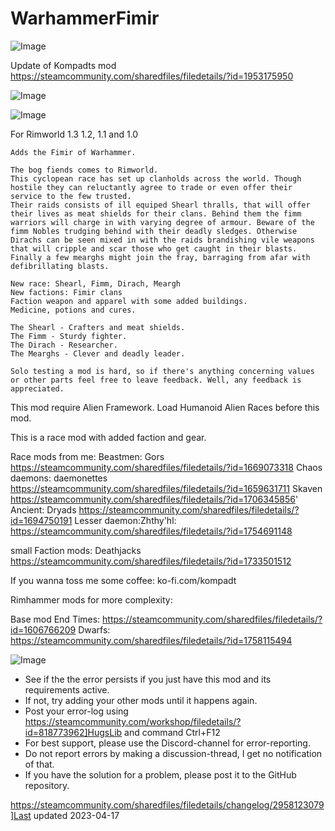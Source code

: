 # WarhammerFimir

![Image](https://i.imgur.com/buuPQel.png)

Update of Kompadts mod
https://steamcommunity.com/sharedfiles/filedetails/?id=1953175950

![Image](https://i.imgur.com/pufA0kM.png)

	
![Image](https://i.imgur.com/Z4GOv8H.png)

For Rimworld 1.3 1.2, 1.1 and 1.0

    Adds the Fimir of Warhammer.

    The bog fiends comes to Rimworld.
    This cyclopean race has set up clanholds across the world. Though hostile they can reluctantly agree to trade or even offer their service to the few trusted.
    Their raids consists of ill equiped Shearl thralls, that will offer their lives as meat shields for their clans. Behind them the fimm warriors will charge in with varying degree of armour. Beware of the fimm Nobles trudging behind with their deadly sledges. Otherwise Dirachs can be seen mixed in with the raids brandishing vile weapons that will cripple and scar those who get caught in their blasts. Finally a few mearghs might join the fray, barraging from afar with defibrillating blasts.

    New race: Shearl, Fimm, Dirach, Meargh
    New factions: Fimir clans
    Faction weapon and apparel with some added buildings.
    Medicine, potions and cures.

    The Shearl - Crafters and meat shields.
    The Fimm - Sturdy fighter.
    The Dirach - Researcher.
    The Mearghs - Clever and deadly leader.

    Solo testing a mod is hard, so if there's anything concerning values or other parts feel free to leave feedback. Well, any feedback is appreciated.

This mod require Alien Framework.
Load Humanoid Alien Races before this mod.

This is a race mod with added faction and gear.

Race mods from me:
Beastmen: Gors
https://steamcommunity.com/sharedfiles/filedetails/?id=1669073318
Chaos daemons: daemonettes
https://steamcommunity.com/sharedfiles/filedetails/?id=1659631711
Skaven
https://steamcommunity.com/sharedfiles/filedetails/?id=1706345856'
Ancient: Dryads
https://steamcommunity.com/sharedfiles/filedetails/?id=1694750191
Lesser daemon:Zhthy'hl:
https://steamcommunity.com/sharedfiles/filedetails/?id=1754691148

small Faction mods:
Deathjacks
https://steamcommunity.com/sharedfiles/filedetails/?id=1733501512

If you wanna toss me some coffee:
ko-fi.com/kompadt


Rimhammer mods for more complexity:

Base mod End Times: 
https://steamcommunity.com/sharedfiles/filedetails/?id=1606766209
Dwarfs:
https://steamcommunity.com/sharedfiles/filedetails/?id=1758115494
	
![Image](https://i.imgur.com/PwoNOj4.png)



-  See if the the error persists if you just have this mod and its requirements active.
-  If not, try adding your other mods until it happens again.
-  Post your error-log using https://steamcommunity.com/workshop/filedetails/?id=818773962]HugsLib and command Ctrl+F12
-  For best support, please use the Discord-channel for error-reporting.
-  Do not report errors by making a discussion-thread, I get no notification of that.
-  If you have the solution for a problem, please post it to the GitHub repository.


https://steamcommunity.com/sharedfiles/filedetails/changelog/2958123079]Last updated 2023-04-17
